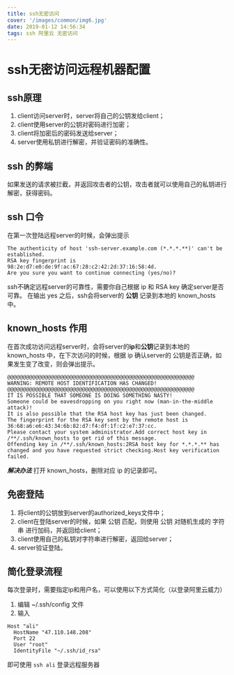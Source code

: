 ```yaml
---
title: ssh无密访问
cover: '/images/common/img6.jpg'
date: 2019-01-12 14:56:34
tags: ssh 阿里云 无密访问
---
```

# ssh无密访问远程机器配置
## ssh原理
1. client访问server时，server将自己的公钥发给client；
2. client使用server的公钥对密码进行加密；
3. client将加密后的密码发送给server；
4. server使用私钥进行解密，并验证密码的准确性。

## ssh 的弊端
如果发送的请求被拦截，并返回攻击者的公钥，攻击者就可以使用自己的私钥进行解密，获得密码。

## ssh 口令
在第一次登陆远程server的时候，会弹出提示
```
The authenticity of host 'ssh-server.example.com (*.*.*.**)' can't be established.
RSA key fingerprint is 98:2e:d7:e0:de:9f:ac:67:28:c2:42:2d:37:16:58:4d.
Are you sure you want to continue connecting (yes/no)?
```
ssh不确定远程server的可靠性，需要你自己根据 ip 和 RSA key 确定server是否可靠。
在输出 yes 之后，ssh会将server的 **公钥** 记录到本地的 known_hosts 中。

## known_hosts 作用
在首次成功访问远程server时，会将server的**ip**和**公钥**记录到本地的 known_hosts 中，在下次访问的时候，根据 ip 确认server的 公钥是否正确，如果发生变了改变，则会弹出提示。
```
@@@@@@@@@@@@@@@@@@@@@@@@@@@@@@@@@@@@@@@@@@@@@@@@@@@@@@@@@@@@ 
WARNING: REMOTE HOST IDENTIFICATION HAS CHANGED! 
@@@@@@@@@@@@@@@@@@@@@@@@@@@@@@@@@@@@@@@@@@@@@@@@@@@@@@@@@@@@
IT IS POSSIBLE THAT SOMEONE IS DOING SOMETHING NASTY!
Someone could be eavesdropping on you right now (man-in-the-middle attack)!
It is also possible that the RSA host key has just been changed.
The fingerprint for the RSA key sent by the remote host is 36:68:a6:e6:43:34:6b:82:d7:f4:df:1f:c2:e7:37:cc.
Please contact your system administrator.Add correct host key in /**/.ssh/known_hosts to get rid of this message.
Offending key in /**/.ssh/known_hosts:2RSA host key for *.*.*.** has changed and you have requested strict checking.Host key verification failed. 
```
***解决办法***
打开 known_hosts，删除对应 ip 的记录即可。

## 免密登陆
1. 将client的公钥放到server的authorized_keys文件中；
2. client在登陆server的时候，如果 公钥 匹配，则使用 公钥 对随机生成的 字符串 进行加码，并返回给client；
3. client使用自己的私钥对字符串进行解密，返回给server；
4. server验证登陆。

## 简化登录流程
每次登录时，需要指定ip和用户名，可以使用以下方式简化（以登录阿里云威力）
1. 编辑 ~/.ssh/config 文件
2. 输入
```
Host "ali"
  HostName "47.110.148.208"
  Port 22
  User "root"
  IdentityFile "~/.ssh/id_rsa"
```
即可使用 `ssh ali` 登录远程服务器
